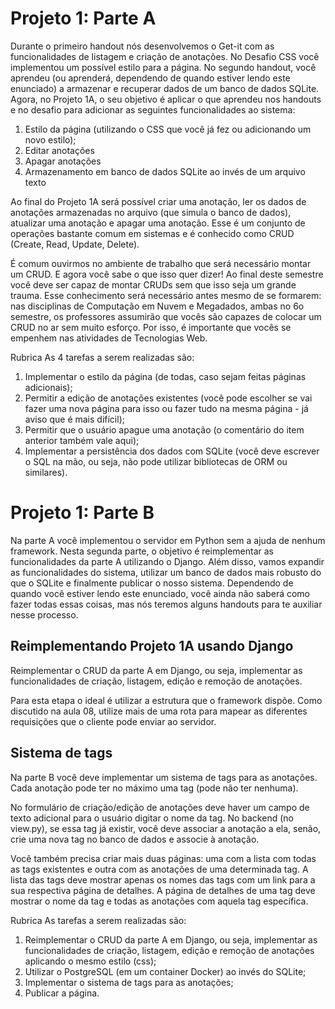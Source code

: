 # Projeto 1: Parte A
Durante o primeiro handout nós desenvolvemos o Get-it com as funcionalidades de listagem e criação de anotações. No Desafio CSS você implementou um possível estilo para a página. No segundo handout, você aprendeu (ou aprenderá, dependendo de quando estiver lendo este enunciado) a armazenar e recuperar dados de um banco de dados SQLite. Agora, no Projeto 1A, o seu objetivo é aplicar o que aprendeu nos handouts e no desafio para adicionar as seguintes funcionalidades ao sistema:

1. Estilo da página (utilizando o CSS que você já fez ou adicionando um novo estilo);
2. Editar anotações
3. Apagar anotações
4. Armazenamento em banco de dados SQLite ao invés de um arquivo texto

Ao final do Projeto 1A será possível criar uma anotação, ler os dados de anotações armazenadas no arquivo (que simula o banco de dados), atualizar uma anotação e apagar uma anotação. Esse é um conjunto de operações bastante comum em sistemas e é conhecido como CRUD (Create, Read, Update, Delete).

É comum ouvirmos no ambiente de trabalho que será necessário montar um CRUD. E agora você sabe o que isso quer dizer! Ao final deste semestre você deve ser capaz de montar CRUDs sem que isso seja um grande trauma. Esse conhecimento será necessário antes mesmo de se formarem: nas disciplinas de Computação em Nuvem e Megadados, ambas no 6o semestre, os professores assumirão que vocês são capazes de colocar um CRUD no ar sem muito esforço. Por isso, é importante que vocês se empenhem nas atividades de Tecnologias Web.

Rubrica
As 4 tarefas a serem realizadas são:

1. Implementar o estilo da página (de todas, caso sejam feitas páginas adicionais);
2. Permitir a edição de anotações existentes (você pode escolher se vai fazer uma nova página para isso ou fazer tudo na mesma página - já aviso que é mais difícil);
3. Permitir que o usuário apague uma anotação (o comentário do item anterior também vale aqui);
4. Implementar a persistência dos dados com SQLite (você deve escrever o SQL na mão, ou seja, não pode utilizar bibliotecas de ORM ou similares).

# Projeto 1: Parte B

Na parte A você implementou o servidor em Python sem a ajuda de nenhum framework. Nesta segunda parte, o objetivo é reimplementar as funcionalidades da parte A utilizando o Django. Além disso, vamos expandir as funcionalidades do sistema, utilizar um banco de dados mais robusto do que o SQLite e finalmente publicar o nosso sistema. Dependendo de quando você estiver lendo este enunciado, você ainda não saberá como fazer todas essas coisas, mas nós teremos alguns handouts para te auxiliar nesse processo.

## Reimplementando Projeto 1A usando Django

Reimplementar o CRUD da parte A em Django, ou seja, implementar as funcionalidades de criação, listagem, edição e remoção de anotações.

Para esta etapa o ideal é utilizar a estrutura que o framework dispõe. Como discutido na aula 08, utilize mais de uma rota para mapear as diferentes requisições que o cliente pode enviar ao servidor.

## Sistema de tags

Na parte B você deve implementar um sistema de tags para as anotações. Cada anotação pode ter no máximo uma tag (pode não ter nenhuma).

No formulário de criação/edição de anotações deve haver um campo de texto adicional para o usuário digitar o nome da tag. No backend (no view.py), se essa tag já existir, você deve associar a anotação a ela, senão, crie uma nova tag no banco de dados e associe à anotação.

Você também precisa criar mais duas páginas: uma com a lista com todas as tags existentes e outra com as anotações de uma determinada tag. A lista das tags deve mostrar apenas os nomes das tags com um link para a sua respectiva página de detalhes. A página de detalhes de uma tag deve mostrar o nome da tag e todas as anotações com aquela tag específica.

Rubrica
As tarefas a serem realizadas são:

1. Reimplementar o CRUD da parte A em Django, ou seja, implementar as funcionalidades de criação, listagem, edição e remoção de anotações aplicando o mesmo estilo (css);
2. Utilizar o PostgreSQL (em um container Docker) ao invés do SQLite;
3. Implementar o sistema de tags para as anotações;
4. Publicar a página.